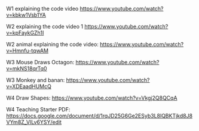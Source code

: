 W1 explaining the code video https://www.youtube.com/watch?v=kbkw1Vsb1YA

W2 explaining the code video 1 https://www.youtube.com/watch?v=kpFaykGZh1I

W2 animal explaining the code video: https://www.youtube.com/watch?v=Hmnfu-tqwAM

W3 Mouse Draws Octagon: https://www.youtube.com/watch?v=mkNS18qrTq0

W3 Monkey and banan: https://www.youtube.com/watch?v=XDEaadHUMcQ

W4 Draw Shapes: https://www.youtube.com/watch?v=Vkgj2Q8QCqA

W4 Teaching Starter PDF: https://docs.google.com/document/d/1rqJD25G6Ge2ESyb3L8lQBKTjkd8J8VYm8Z_VlLv6YSY/edit
